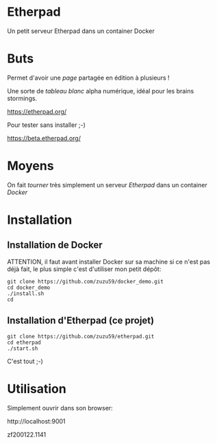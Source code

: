 # Etherpad
Un petit serveur Etherpad dans un container Docker

# Buts

Permet d'avoir une *page* partagée en édition à plusieurs !

Une sorte de *tableau blanc* alpha numérique, idéal pour les brains stormings.

https://etherpad.org/

Pour tester sans installer ;-)

https://beta.etherpad.org/


# Moyens
On fait *tourner* très simplement un serveur *Etherpad* dans un container *Docker*


# Installation

## Installation de Docker
ATTENTION, il faut avant installer Docker sur sa machine si ce n'est pas déjà fait, le plus simple c'est d'utiliser mon petit dépôt:

```
git clone https://github.com/zuzu59/docker_demo.git
cd docker_demo
./install.sh
cd
```

## Installation d'Etherpad (ce projet)

```
git clone https://github.com/zuzu59/etherpad.git
cd etherpad
./start.sh
```

C'est tout ;-)


# Utilisation

Simplement ouvrir dans son browser:

http://localhost:9001


zf200122.1141



